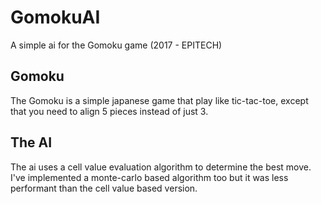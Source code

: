 # GomokuAI
A simple ai for the Gomoku game (2017 - EPITECH)

## Gomoku
The Gomoku is a simple japanese game that play like tic-tac-toe, except that you need to align 5 pieces instead of just 3.

## The AI
The ai uses a cell value evaluation algorithm to determine the best move. I've implemented a monte-carlo based algorithm too but it was less performant than the cell value based version.
